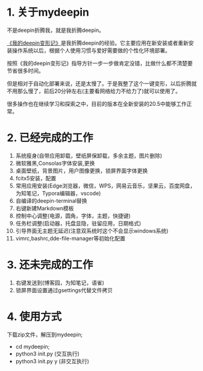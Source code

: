 # 1. 关于mydeepin
不是deepin折腾我，就是我折腾deepin。

[《我的deepin变形记》](https://bbs.deepin.org/post/228568?id=228568&type_id=113&forum_name=%E4%BD%93%E9%AA%8C%E5%BF%83%E5%BE%97)是我折腾deepin的经验。它主要应用在新安装或者重新安装操作系统以后，根据个人使用习惯与爱好需要做的个性化环境部署。

按照《我的deepin变形记》指导方针一步一步做肯定没错，比做什么都不清楚要节省很多时间。

但是相对于自动化部署来说，还是太慢了。于是我整了这个一键变形，以后折腾就不用那么慢了，前后20分钟左右(主要看网络给力不给力了)就可以使用了。

很多操作也在继续学习和探索之中，目前的版本在全新安装的20.5中能够工作正常。

# 2. 已经完成的工作
1. 系统瘦身(自带应用卸载，壁纸屏保卸载，多余主题，图片删除)
2. 微软雅黑,Consolas字体安装,更换
3. 桌面壁纸，背景图片，用户图像更换，锁屏界面字体更换
4. fcitx5安装，配置
5. 常用应用安装(Edge浏览器，微信，WPS，网易云音乐，坚果云，百度网盘，为知笔记，Typora编辑器，vscode)
6. 自编译的deepin-terminal替换
7. 右键新建Markdown模板
8. 控制中心调整(电源，圆角，字体，主题，快捷键)
9. 任务栏调整(启动器，托盘显隐，驻留应用，日期格式)
10. 引导界面无主题无延迟(注意双系统时这个不会显示windows系统)
11. vimrc,bashrc,dde-file-manager等初始化配置

# 3. 还未完成的工作
1. 右键发送到(博客园，为知笔记，语雀)
2. 锁屏界面设置通过gsettings代替文件拷贝

# 4. 使用方式
下载zip文件，解压到mydeepin;
+ cd mydeepin;
+ python3 init.py (交互执行)
+ python3 init.py y (非交互执行)
